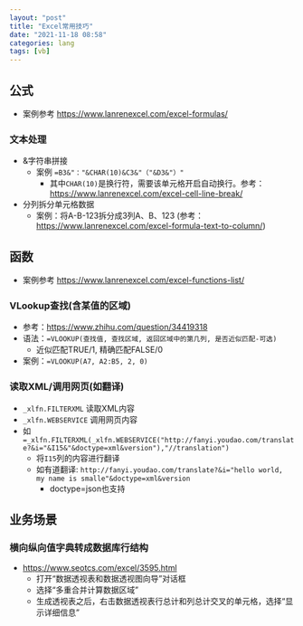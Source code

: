 ```yaml
---
layout: "post"
title: "Excel常用技巧"
date: "2021-11-18 08:58"
categories: lang
tags: [vb]
---
```


## 公式

- 案例参考 https://www.lanrenexcel.com/excel-formulas/

### 文本处理

- &字符串拼接
    - 案例 `=B3&"："&CHAR(10)&C3&"（"&D3&"）"`
        - 其中`CHAR(10)`是换行符，需要该单元格开启自动换行。参考：https://www.lanrenexcel.com/excel-cell-line-break/
- 分列拆分单元格数据
    - 案例：将A-B-123拆分成3列A、B、123 (参考：https://www.lanrenexcel.com/excel-formula-text-to-column/)

## 函数

- 案例参考 https://www.lanrenexcel.com/excel-functions-list/

### VLookup查找(含某值的区域)

- 参考：https://www.zhihu.com/question/34419318
- 语法：`=VLOOKUP(查找值, 查找区域, 返回区域中的第几列, 是否近似匹配-可选)`
    - 近似匹配TRUE/1, 精确匹配FALSE/0
- 案例：`=VLOOKUP(A7, A2:B5, 2, 0)`

### 读取XML/调用网页(如翻译)

- `_xlfn.FILTERXML` 读取XML内容
- `_xlfn.WEBSERVICE` 调用网页内容
- 如`=_xlfn.FILTERXML(_xlfn.WEBSERVICE("http://fanyi.youdao.com/translate?&i="&I15&"&doctype=xml&version"),"//translation")`
    - 将`I15`列的内容进行翻译
    - 如有道翻译: `http://fanyi.youdao.com/translate?&i="hello world, my name is smalle"&doctype=xml&version`
        - doctype=json也支持

## 业务场景

### 横向纵向值字典转成数据库行结构

- https://www.seotcs.com/excel/3595.html
    - 打开“数据透视表和数据透视图向导”对话框
    - 选择“多重合并计算数据区域”
    - 生成透视表之后，右击数据透视表行总计和列总计交叉的单元格，选择“显示详细信息”

